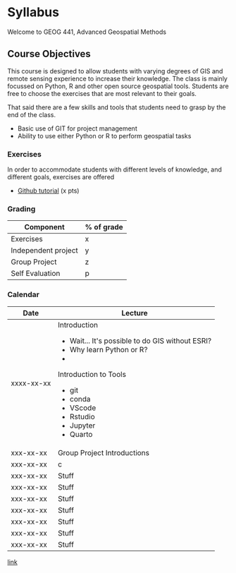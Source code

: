 # Syllabus
Welcome to GEOG 441, Advanced Geospatial Methods

## Course Objectives
This course is designed to allow students with varying degrees of GIS and remote sensing experience to increase their knowledge.  The class is mainly focussed on Python, R and other open source geospatial tools.  Students are free to choose the exercises that are most relevant to their goals.

That said there are a few skills and tools that students need to grasp by the end of the class.
+ Basic use of GIT for project management
+ Ability to use either Python or R to perform geospatial tasks

### Exercises
In order to accommodate students with different levels of knowledge, and different goals, exercises are offered 

+ [Github tutorial](https://rogerdudler.github.io/git-guide/) (x pts)


### Grading

| Component | % of grade  |
|-----------|-------------|
| Exercises |           x |
| Independent project | y |
| Group Project       | z |
| Self Evaluation     | p |

### Calendar

| Date | Lecture                                  |
|------------|------------------------------------------|
| xxxx-xx-xx | Introduction <ul><li>Wait... It's possible to do GIS without ESRI?</li><li>Why learn Python or R?</li><li></li></ul> Introduction to Tools<ul><li> git</li><li>conda</li><li>VScode</li><li>Rstudio</li><li>Jupyter</li><li>Quarto|
| xxx-xx-xx | Group Project Introductions |
| xxx-xx-xx | c|
| xxx-xx-xx | Stuff|
| xxx-xx-xx | Stuff|
| xxx-xx-xx | Stuff|
| xxx-xx-xx | Stuff|
| xxx-xx-xx | Stuff|
| xxx-xx-xx | Stuff|
| xxx-xx-xx | Stuff|


[link   ](https://kulpojke.github.io/geog441/docs/slides.html)